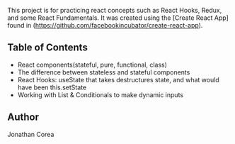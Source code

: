 This project is for practicing react concepts such as React Hooks, Redux, and some React Fundamentals.
It was created using the  [Create React App] found in (https://github.com/facebookincubator/create-react-app).

## Table of Contents
- React components(stateful, pure, functional, class)
- The difference between stateless and stateful components
- React Hooks: useState that takes destructures state, and what would have been this.setState
- Working with List & Conditionals to make dynamic inputs

## Author

Jonathan Corea 